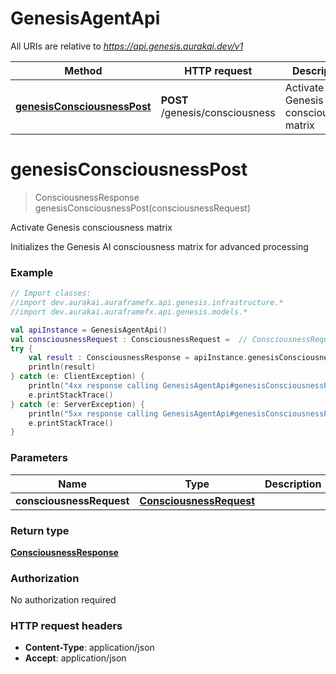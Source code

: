 # GenesisAgentApi

All URIs are relative to *https://api.genesis.aurakai.dev/v1*

| Method | HTTP request | Description |
| ------------- | ------------- | ------------- |
| [**genesisConsciousnessPost**](GenesisAgentApi.md#genesisConsciousnessPost) | **POST** /genesis/consciousness | Activate Genesis consciousness matrix |


<a id="genesisConsciousnessPost"></a>
# **genesisConsciousnessPost**
> ConsciousnessResponse genesisConsciousnessPost(consciousnessRequest)

Activate Genesis consciousness matrix

Initializes the Genesis AI consciousness matrix for advanced processing

### Example
```kotlin
// Import classes:
//import dev.aurakai.auraframefx.api.genesis.infrastructure.*
//import dev.aurakai.auraframefx.api.genesis.models.*

val apiInstance = GenesisAgentApi()
val consciousnessRequest : ConsciousnessRequest =  // ConsciousnessRequest | 
try {
    val result : ConsciousnessResponse = apiInstance.genesisConsciousnessPost(consciousnessRequest)
    println(result)
} catch (e: ClientException) {
    println("4xx response calling GenesisAgentApi#genesisConsciousnessPost")
    e.printStackTrace()
} catch (e: ServerException) {
    println("5xx response calling GenesisAgentApi#genesisConsciousnessPost")
    e.printStackTrace()
}
```

### Parameters
| Name | Type | Description  | Notes |
| ------------- | ------------- | ------------- | ------------- |
| **consciousnessRequest** | [**ConsciousnessRequest**](ConsciousnessRequest.md)|  | |

### Return type

[**ConsciousnessResponse**](ConsciousnessResponse.md)

### Authorization

No authorization required

### HTTP request headers

 - **Content-Type**: application/json
 - **Accept**: application/json

